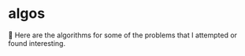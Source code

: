 # algos

:wave: Here are the algorithms for some of the problems that I attempted or found interesting.



